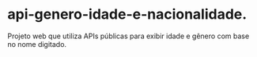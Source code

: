# api-genero-idade-e-nacionalidade.
Projeto web que utiliza APIs públicas para exibir idade e gênero com base no nome digitado.
